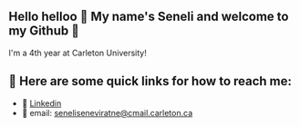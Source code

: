 ## Hello helloo 🌺 My name's Seneli and welcome to my Github 🐼

I'm a 4th year at Carleton University!
<!--
This year I want to organize my github, so I'm using this README to keep myself accountable.

## 🌿 I’m currently working on:

* 💻 Refactoring my personal website 
* 🛡️ Vega - a web based tool that identify vulnerabilities at the design stage - for my capstone project
* 🚦 An exploration of using segment routing and SDN features for Green Traffic Engineering - [based on this paper](https://ieeexplore.ieee.org/document/9844091)
-->
## 🌿 Here are some quick links for how to reach me:

* 🌺 [Linkedin](https://www.linkedin.com/in/seneliseneviratne/)
* 🌺 email: [seneliseneviratne@cmail.carleton.ca](seneliseneviratne@cmail.carleton.ca)


<!--
**Seneli/Seneli** is a ✨ _special_ ✨ repository because its `README.md` (this file) appears on your GitHub profile.

Here are some ideas to get you started:

- 🔭 I’m currently working on ...
- 🌱 I’m currently learning ...
- 👯 I’m looking to collaborate on ...
- 🤔 I’m looking for help with ...
- 💬 Ask me about ...
- 📫 How to reach me: ...
- 😄 Pronouns: ...
- ⚡ Fun fact: ...
-->
